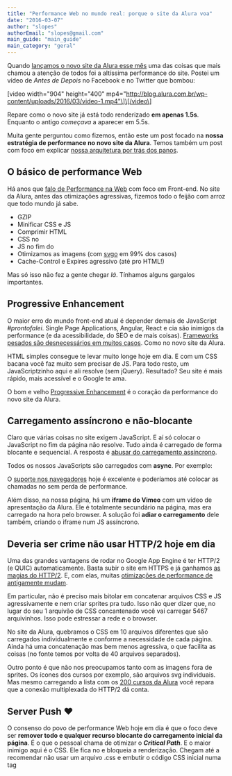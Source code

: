 ```yaml
---
title: "Performance Web no mundo real: porque o site da Alura voa"
date: "2016-03-07"
author: "slopes"
authorEmail: "slopes@gmail.com"
main_guide: "main_guide"
main_category: "geral"
---
```


Quando [lançamos o novo site da Alura esse mês](http://blog.alura.com.br/o-site-do-alura-esta-de-cara-nova/) uma das coisas que mais chamou a atenção de todos foi a altíssima performance do site. Postei um vídeo de _Antes de Depois_ no Facebook e no Twitter que bombou:

\[video width="904" height="400" mp4="http://blog.alura.com.br/wp-content/uploads/2016/03/video-1.mp4"\]\[/video\]

Repare como o novo site já está todo renderizado **em apenas 1.5s**. Enquanto o antigo _começava_ a aparecer em 5.5s.

Muita gente perguntou como fizemos, então este um post focado na **nossa estratégia de performance no novo site da Alura**. Temos também um post com foco em explicar [nossa arquitetura por trás dos panos](http://blog.alura.com.br/a-arquitetura-do-novo-site-do-alura/).

## O básico de performance Web

Há anos que [falo de Performance na Web](https://blog.caelum.com.br/por-uma-web-mais-rapida-26-tecnicas-de-otimizacao-de-sites/) com foco em Front-end. No site da Alura, antes das otimizações agressivas, fizemos todo o feijão com arroz que todo mundo já sabe.

- GZIP
- Minificar CSS e JS
- Comprimir HTML
- CSS no <head>
- JS no fim do </body>
- Otimizamos as imagens (com [svgo](https://github.com/svg/svgo) em 99% dos casos)
- Cache-Control e Expires agressivo (até pro HTML!)

Mas só isso não fez a gente chegar _lá_. Tínhamos alguns gargalos importantes.

## Progressive Enhancement

O maior erro do mundo front-end atual é depender demais de JavaScript _#prontofalei_. Single Page Applications, Angular, React e cia são inimigos da performance (e da acessibilidade, do SEO e de mais coisas). [Frameworks pesados são desnecessários em muitos casos](http://blog.alura.com.br/quem-disse-que-eu-preciso-de-jquery/). Como no novo site da Alura.

HTML simples consegue te levar muito longe hoje em dia. E com um CSS bacana você faz muito sem precisar de JS. Para todo resto, um JavaScriptzinho aqui e ali resolve (sem jQuery). Resultado? Seu site é mais rápido, mais acessível e o Google te ama.

O bom e velho [Progressive Enhancement](https://blog.caelum.com.br/aplicando-o-progressive-enhancement/) é o coração da performance do novo site da Alura.

## Carregamento assíncrono e não-blocante

Claro que várias coisas no site exigem JavaScript. E aí só colocar o JavaScript no fim da página não resolve. Tudo ainda é carregado de forma blocante e sequencial. A resposta é [abusar do carregamento assíncrono](https://blog.caelum.com.br/otimizacoes-na-web-e-o-carregamento-assincrono/).

Todos os nossos JavaScripts são carregados com **async**. Por exemplo:

<script src="js/home.js" async></script>

O [suporte nos navegadores](http://caniuse.com/#search=async) hoje é excelente e poderíamos até colocar as chamadas no <head> sem perda de performance.

Além disso, na nossa página, há um **iframe do Vimeo** com um vídeo de apresentação da Alura. Ele é totalmente secundário na página, mas era carregado na hora pelo browser. A solução foi **adiar o carregamento** dele também, criando o iframe num JS assíncrono.

## Deveria ser crime não usar HTTP/2 hoje em dia

Uma das grandes vantagens de rodar no Google App Engine é ter HTTP/2 (e QUIC) automaticamente. Basta subir o site em HTTPS e já ganhamos [as magias do HTTP/2](https://blog.caelum.com.br/as-fantasticas-novidades-do-http-2-0-e-do-spdy/). E, com elas, muitas [otimizações de performance de antigamente mudam](https://blog.caelum.com.br/o-que-muda-nas-praticas-de-otimizacoes-de-performance-na-web-com-o-http-2-0-e-o-spdy/).

Em particular, não é preciso mais bitolar em concatenar arquivos CSS e JS agressivamente e nem criar sprites pra tudo. Isso não quer dizer que, no lugar do seu 1 arquivão de CSS concantenado você vai carregar 5467 arquivinhos. Isso pode estressar a rede e o browser.

No site da Alura, quebramos o CSS em 10 arquivos diferentes que são carregados individualmente e conforme a necessidade de cada página. Ainda há uma concatenação mas bem menos agressiva, o que facilita as coisas (no fonte temos por volta de 40 arquivos separados).

Outro ponto é que não nos preocupamos tanto com as imagens fora de sprites. Os ícones dos cursos por exemplo, são arquivos svg individuais. Mas mesmo carregando a lista com os [200 cursos da Alura](https://www.alura.com.br/cursos-online-tecnologia) você repara que a conexão multiplexada do HTTP/2 dá conta.

## Server Push ❤

O consenso do povo de performance Web hoje em dia é que o foco deve ser **remover todo e qualquer recurso blocante do carregamento inicial da página**. É o que o pessoal chama de otimizar o **_Critical Path_**. E o maior inimigo aqui é o CSS. Ele fica no <head> e bloqueia a renderização. Chegam até a recomendar não usar um arquivo .css e embutir o código CSS inicial numa tag <style> inline. Tudo pra destravar o _critical path_.

Na home da Alura a gente tem 2 arquivos CSS. Requisitá-los é algo que atrasa a renderização. O browser baixa o HTML, descobre os <link>, faz os requests do CSS e só então pode exibir a página. Dá pra ver isso num gráfico:

[![Screenshot 2016-03-02 16.43.11](http://blog.alura.com.br/wp-content/uploads/2016/03/Screenshot-2016-03-02-16.43.11-300x69.png)](http://blog.alura.com.br/wp-content/uploads/2016/03/Screenshot-2016-03-02-16.43.11.png)

Repare o tempão entre o HTML (1ª linha) e os CSS (2ª e 3ª linha).

Uma das coisas mais legais do HTTP/2 é o **Server Push**. Com ele, conseguimos enviar várias Respostas HTTP com base em apenas uma Requisição. Na prática, significa que **quando o browser requisita o HTML eu já posso mandar os CSS junto** antes mesmo dele requisitar. Isso é melhor que deixar o CSS inline pois continua sendo um recurso separado, com cache independente e o browser pode cancelar o _push_ se já tiver o recurso.

Observe a diferença brutal:

[![Screenshot 2016-03-02 16.47.10](http://blog.alura.com.br/wp-content/uploads/2016/03/Screenshot-2016-03-02-16.47.10-300x82.png)](http://blog.alura.com.br/wp-content/uploads/2016/03/Screenshot-2016-03-02-16.47.10.png)

## @font-face é lento

O elefante na sala por aqui eram as fontes customizadas. O [Thiago](https://twitter.com/thiagovilaca), nosso designer, fez uma criação linda usando [Open Sans, do Google Fonts](https://www.google.com/fonts/specimen/Open+Sans). Usar é fácil: só colocar **um CSS na página com <link>** e pronto.

Mas, Deus, isso é lento. **Muito lento.** Tipo intoleravelmente lento. É o que mais atrasava nossa renderização. É um CSS no <head> que conecta em outro domínio e faz mais um monte de requests. Isso demora demais. Ainda mais quando já otimizamos todo o resto, aí fica gritante o impacto de um mero @font-face externo.

A solução seria tirar a fonte e tacar Arial em tudo. Performance FTW! Mas o Thiago iria me matar. E os usuários não teriam esse design lindo que temos hoje. Então a estratégia foi tentar aliviar um pouco a pancada.

Primeiro passo é colocar tudo no servidor da Alura. **Usar as fontes localmente ao invés do servidor do Google deixa tudo mais rápido.** Perde-se o hipotético cache entre sites, mas me parece um preço razoável. Só isso já melhora mas podemos dar o passo seguinte: **Server Push nas fontes**!

Sabemos que o browser vai precisar das fontes pra renderizar a página e isso atrasa toda a renderização. Então assim como fizemos com os CSSs, podemos enviar as fontes via Server Push também. Elegante e rápido.

[![Screenshot 2016-03-02 17.57.09](http://blog.alura.com.br/wp-content/uploads/2016/03/Screenshot-2016-03-02-17.57.09-300x108.png)](http://blog.alura.com.br/wp-content/uploads/2016/03/Screenshot-2016-03-02-17.57.09.png)

## Mais otimizações

O principal é o que vimos até agora, mas várias outras coisas melhoram a performance.

Colocamos um **cache agressivo** em todas as coisas do site. A maioria dos _assets_ tá com cache de 1 ano como de praxe. Mas fomos além e cacheamos até o HTML. Sim, _Expires_ na resposta HTML do servidor. Usamos meia hora. Isso faz o browser guardar a página localmente e a navegação voa. Além disso, até o GAE cacheia as respostas num proxy deles lá. Claro, isso não é pra todos os projetos. Só fizemos no site porque as respostas são quase estáticas e não variam por usuário.

Outro ponto foi pensar bem as animações do site e colocar o máximo de trabalho possível na GPU. Fazemos as **animações com CSS3** priorizando propriedades aceleradas - como **transform** e **opacity**. Animar o SVG da home deu um certo trabalho também para ficar otimizada (que merece outro post).

O resultado é a grande diferença do site novo com relação ao antigo. **E usuários mais felizes.** O que você achou da performance do novo site? E que técnicas você já tem aplicado aí nos seus projetos?
